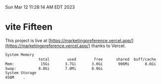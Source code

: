 Sun Mar 12 11:28:14 AM EDT 2023

# vite Fifteen


This project is live at [https://marketingpreference.vercel.app/](https://marketingpreference.vercel.app/) thanks to Vercel.

```bash
System Memory
               total        used        free      shared  buff/cache   available
Mem:            15Gi       3.7Gi       3.0Gi       906Mi       8.6Gi        10Gi
Swap:          8.0Gi       7.0Mi       8.0Gi
System Storage
458M	.
```
